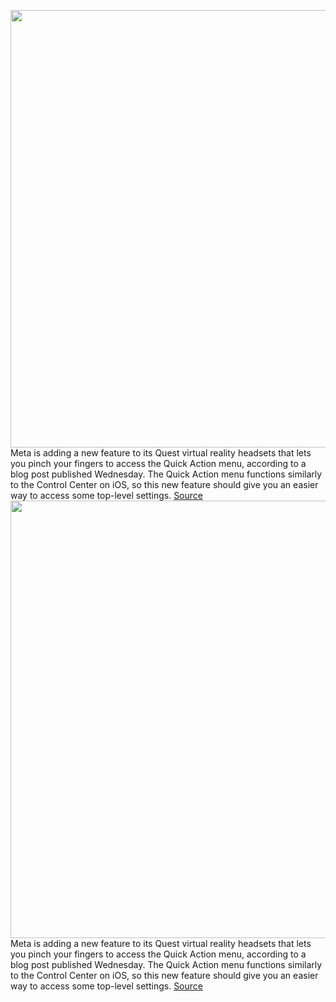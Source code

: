 <img src='https://cdn.vox-cdn.com/thumbor/Lp8HaFRWE05E5--exK8mZmjF0E4=/0x0:2040x1360/1200x800/filters:focal(857x517:1183x843)/cdn.vox-cdn.com/uploads/chorus_image/image/70409598/akrales_200904_4160_0265.0.0.jpg' width='700px' /><br/>
Meta is adding a new feature to its Quest virtual reality headsets that lets you pinch your fingers to access the Quick Action menu, according to a blog post published Wednesday. The Quick Action menu functions similarly to the Control Center on iOS, so this new feature should give you an easier way to access some top-level settings.
<a href='https://www.theverge.com/2022/1/19/22891825/meta-quest-update-v37-quick-action-pinch-link-sharing-apple-magic-keyboard'> Source <a/><img src='https://cdn.vox-cdn.com/thumbor/Lp8HaFRWE05E5--exK8mZmjF0E4=/0x0:2040x1360/1200x800/filters:focal(857x517:1183x843)/cdn.vox-cdn.com/uploads/chorus_image/image/70409598/akrales_200904_4160_0265.0.0.jpg' width='700px' /><br/>
Meta is adding a new feature to its Quest virtual reality headsets that lets you pinch your fingers to access the Quick Action menu, according to a blog post published Wednesday. The Quick Action menu functions similarly to the Control Center on iOS, so this new feature should give you an easier way to access some top-level settings.
<a href='https://www.theverge.com/2022/1/19/22891825/meta-quest-update-v37-quick-action-pinch-link-sharing-apple-magic-keyboard'> Source <a/>